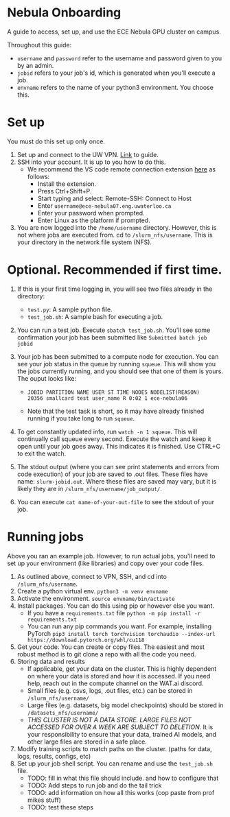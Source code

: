 # Nebula Onboarding
A guide to access, set up, and use the ECE Nebula GPU cluster on campus.

Throughout this guide:
- `username` and `password` refer to the username and password given to you by an admin.
- `jobid` refers to your job's id, which is generated when you'll execute a job.
- `envname` refers to the name of your python3 environment. You choose this.


# Set up
You must do this set up only once.
1. Set up and connect to the UW VPN. [Link](https://uwaterloo.ca/mechanical-mechatronics-engineering-information-technology/virtual-private-network-vpn) to guide.
2. SSH into your account. It is up to you how to do this.
    * We recommend the VS code remote connection extension [here](https://code.visualstudio.com/docs/remote/ssh) as follows:
        * Install the extension.
        * Press Ctrl+Shift+P.
        * Start typing and select: Remote-SSH: Connect to Host
        * Enter `username@ece-nebula07.eng.uwaterloo.ca`
        * Enter your password when prompted.
        * Enter Linux as the platform if prompted.
3. You are now logged into the `/home/username` directory. However, this is not where jobs are executed from. cd to `/slurm_nfs/username`. This is your directory in the network file system (NFS). 

  
# Optional. Recommended if first time.
1. If this is your first time logging in, you will see two files already in the directory:
    * `test.py`: A sample python file.
    * `test_job.sh`: A sample bash for executing a job.
2. You can run a test job. Execute `sbatch test_job.sh`. You'll see some confirmation your job has been submitted like `Submitted batch job jobid`
3. Your job has been submitted to a compute node for execution. You can see your job status in the queue by running `squeue`. This will show you the jobs currently running, and you should see that one of them is yours. The ouput looks like:
    * ```text
      JOBID PARTITION NAME USER ST TIME NODES NODELIST(REASON)
      20356 smallcard test user_name R 0:02 1 ece-nebula06
      ```
    * Note that the test task is short, so it may have already finished running if you take long to run `squeue`.
4. To get constantly updated info, run `watch -n 1 squeue`. This will continually call squeue every second. Execute the watch and keep it open until your job goes away. This indicates it is finished. Use CTRL+C to exit the watch.

5. The stdout output (where you can see print statements and errors from code execution) of your job are saved to .out files. These files have name: `slurm-jobid.out`. Where these files are saved may vary, but it is likely they are in `/slurm_nfs/username/job_output/`.
6. You can execute `cat name-of-your-out-file` to see the stdout of your job.

# Running jobs
Above you ran an example job. However, to run actual jobs, you'll need to set up your environment (like libraries) and copy over your code files.
1. As outlined above, connect to VPN, SSH, and cd into `/slurm_nfs/username`.
2. Create a python virtual env. `python3 -m venv envname`
3. Activate the environment. `source envname/bin/activate`
4. Install packages. You can do this using pip or however else you want.
    * If you have a `requirements.txt` file `python -m pip install -r requirements.txt`
    * You can run any pip commands you want. For example, installing PyTorch `pip3 install torch torchvision torchaudio --index-url https://download.pytorch.org/whl/cu118`
5. Get your code. You can create or copy files. The easiest and most robust method is to git clone a repo with all the code you need.
6. Storing data and results
    * If applicable, get your data on the cluster. This is highly dependent on where your data is stored and how it is accessed. If you need help, reach out in the compute channel on the WAT.ai discord.
    * Small files (e.g. csvs, logs, .out files, etc.) can be stored in `/slurm_nfs/username/`
    * Large files (e.g. datasets, big model checkpoints) should be stored in `/datasets_nfs/username/`
    * *THIS CLUSTER IS NOT A DATA STORE. LARGE FILES NOT ACCESSED FOR OVER A WEEK ARE SUBJECT TO DELETION*. It is your responsibility to ensure that your data, trained AI models, and other large files are stored in a safe place.
8. Modify training scripts to match paths on the cluster. (paths for data, logs, results, configs, etc)
10. Set up your job shell script. You can rename and use the `test_job.sh` file.
    * TODO: fill in what this file should include. and how to configure that
    * TODO: Add steps to run job and do the tail trick
    * TODO: add information on how all this works (cop paste from prof mikes stuff)
    * TODO: test these steps
